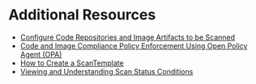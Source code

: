 # Additional Resources

* [Configure Code Repositories and Image Artifacts to be Scanned](scan-crs.md)
* [Code and Image Compliance Policy Enforcement Using Open Policy Agent (OPA)](policies.md)
* [How to Create a ScanTemplate](create-scan-template.md)
* [Viewing and Understanding Scan Status Conditions](results.md)

